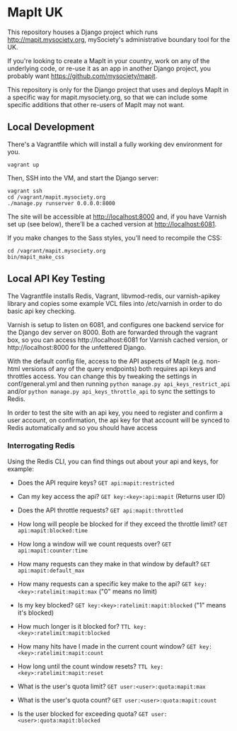 MapIt UK
========

This repository houses a Django project which runs
http://mapit.mysociety.org, mySociety's administrative boundary tool for the
UK.

If you're looking to create a MapIt in your country, work on any of the
underlying code, or re-use it as an app in another Django project, you
probably want https://github.com/mysociety/mapit.

This repository is only for the Django project that uses and deploys MapIt
in a specific way for mapit.mysociety.org, so that we can include some
specific additions that other re-users of MapIt may not want.

Local Development
-----------------
There's a Vagrantfile which will install a fully working dev environment for
you.

    vagrant up

Then, SSH into the VM, and start the Django server:

    vagrant ssh
    cd /vagrant/mapit.mysociety.org
    ./manage.py runserver 0.0.0.0:8000

The site will be accessible at <http://localhost:8000> and, if you have Varnish
set up (see below), there’ll be a cached version at <http://localhost:6081>.

If you make changes to the Sass styles, you’ll need to recompile the CSS:

    cd /vagrant/mapit.mysociety.org
    bin/mapit_make_css

Local API Key Testing
---------------------
The Vagrantfile installs Redis, Vagrant, libvmod-redis, our varnish-apikey
library and copies some example VCL files into /etc/varnish in order to do
basic api key checking.

Varnish is setup to listen on 6081, and configures one backend service for the
Django dev server on 8000. Both are forwarded through the vagrant
box, so you can access http://localhost:6081 for Varnish cached version, or
http://localhost:8000 for the unfettered Django.

With the default config file, access to the API aspects of MapIt (e.g.
non-html versions of any of the query endpoints) both requires api keys and
throttles access. You can change this by tweaking the settings in
conf/general.yml and then running `python manage.py api_keys_restrict_api`
and/or `python manage.py api_keys_throttle_api` to sync the settings to Redis.

In order to test the site with an api key, you need to register and confirm a
user account, on confirmation, the api key for that account will be synced to
Redis automatically and so you should have access

### Interrogating Redis
Using the Redis CLI, you can find things out about your api and keys, for
example:

- Does the API require keys? `GET api:mapit:restricted`
- Can my key access the api? `GET key:<key>:api:mapit` (Returns user ID)
- Does the API throttle requests? `GET api:mapit:throttled`
- How long will people be blocked for if they exceed the throttle limit? `GET api:mapit:blocked:time`
- How long a window will we count requests over? `GET api:mapit:counter:time`
- How many requests can they make in that window by default? `GET api:mapit:default_max`
- How many requests can a specific key make to the api? `GET key:<key>:ratelimit:mapit:max` ("0" means no limit)
- Is my key blocked? `GET key:<key>:ratelimit:mapit:blocked` ("1" means it's blocked)
- How much longer is it blocked for? `TTL key:<key>:ratelimit:mapit:blocked`
- How many hits have I made in the current count window? `GET key:<key>:ratelimit:mapit:count`
- How long until the count window resets? `TTL key:<key>:ratelimit:mapit:reset`

- What is the user's quota limit? `GET user:<user>:quota:mapit:max`
- What is the user's quota count? `GET user:<user>:quota:mapit:count`
- Is the user blocked for exceeding quota? `GET user:<user>:quota:mapit:blocked`
